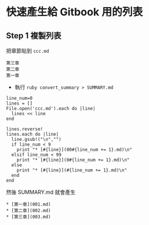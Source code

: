 # 快速產生給 Gitbook 用的列表

## Step 1 複製列表

把章節貼到 `ccc.md`

```
第三章
第二章
第一章
```

* 執行 `ruby convert_summary > SUMMARY.md`

```
line_num=0
lines = []
File.open('ccc.md').each do |line|
  lines << line
end

lines.reverse!
lines.each do |line|
  line.gsub!("\n","")
  if line_num < 9
    print "* [#{line}](00#{line_num += 1}.md)\n"
  elsif line_num < 99
    print "* [#{line}](0#{line_num += 1}.md)\n"
  else
    print "* [#{line}](#{line_num += 1}.md)\n"
  end
end
```

然後 SUMMARY.md 就會產生

```
* [第一章](001.md)
* [第二章](002.md)
* [第三章](003.md)
```
